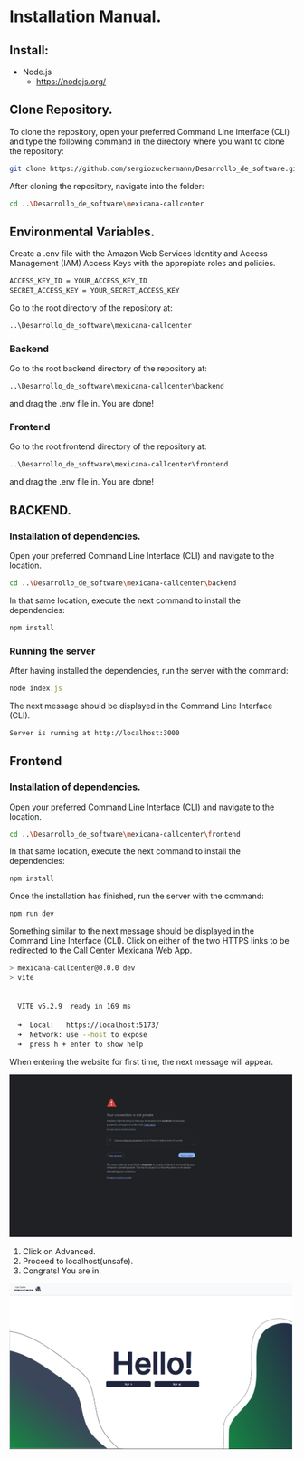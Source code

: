 # Installation Manual.

## Install:
- Node.js
  - https://nodejs.org/

## Clone Repository.

To clone the repository, open your preferred Command Line Interface (CLI) and type the following command in the directory where you want to clone the repository:

```bash
git clone https://github.com/sergiozuckermann/Desarrollo_de_software.git
```

After cloning the repository, navigate into the folder:

```bash
cd ..\Desarrollo_de_software\mexicana-callcenter
```

## Environmental Variables.

Create a .env file with the Amazon Web Services Identity and Access Management (IAM) Access Keys with the appropiate roles and policies.
    
```bash
ACCESS_KEY_ID = YOUR_ACCESS_KEY_ID
SECRET_ACCESS_KEY = YOUR_SECRET_ACCESS_KEY
```

Go to the root directory of the repository at:
```sh
..\Desarrollo_de_software\mexicana-callcenter
```

### Backend

Go to the root backend directory of the repository at:

```sh
..\Desarrollo_de_software\mexicana-callcenter\backend
```

and drag the .env file in. You are done!

### Frontend

Go to the root frontend directory of the repository at:

```sh
..\Desarrollo_de_software\mexicana-callcenter\frontend
```

and drag the .env file in. You are done!

## BACKEND.

### Installation of dependencies.

Open your preferred Command Line Interface (CLI) and navigate to the location.

```bash
cd ..\Desarrollo_de_software\mexicana-callcenter\backend
```
In that same location, execute the next command to install the dependencies:

```js
npm install
```
### Running the server

After having installed the dependencies, run the server with the command:

```js
node index.js
```

The next message should be displayed in the Command Line Interface (CLI).

```bash
Server is running at http://localhost:3000
```

## Frontend

### Installation of dependencies.

Open your preferred Command Line Interface (CLI) and navigate to the location.

```bash
cd ..\Desarrollo_de_software\mexicana-callcenter\frontend
```
In that same location, execute the next command to install the dependencies:

```js
npm install
```

Once the installation has finished, run the server with the command:

```sh
npm run dev
```

Something similar to the next message should be displayed in the Command Line Interface (CLI).
Click on either of the two HTTPS links to be redirected to the Call Center Mexicana Web App.

```bash
> mexicana-callcenter@0.0.0 dev
> vite


  VITE v5.2.9  ready in 169 ms

  ➜  Local:   https://localhost:5173/
  ➜  Network: use --host to expose
  ➜  press h + enter to show help
```

When entering the website for first time, the next message will appear. 

<img src="assets/warning.png" alt="warning" style="width:500px">

1. Click on Advanced.
2. Proceed to localhost(unsafe).
3. Congrats! You are in.

<img src="assets/homepage.png" alt="homepage" style="width:500px">





